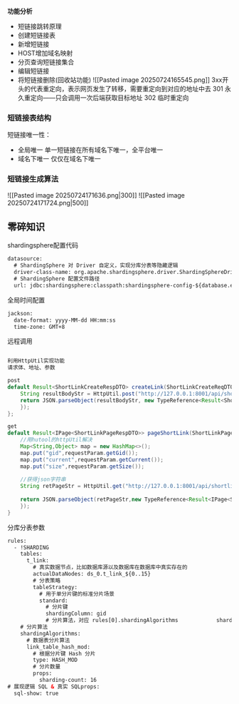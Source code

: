 **功能分析**
- 短链接跳转原理
- 创建短链接表
- 新增短链接
- HOST增加域名映射
- 分页查询短链接集合
- 编辑短链接
- 将短链接删除(回收站功能)
 ![[Pasted image 20250724165545.png]]
 3xx开头的代表重定向，表示网页发生了转移，需要重定向到对应的地址中去
 301 永久重定向——只会调用一次后端获取目标地址
 302 临时重定向 

### **短链接表结构**
短链接唯一性：
- 全局唯一
    单一短链接在所有域名下唯一，全平台唯一
- 域名下唯一
    仅仅在域名下唯一

### 短链接生成算法
![[Pasted image 20250724171636.png|300]]
![[Pasted image 20250724171724.png|500]]

## 零碎知识
shardingsphere配置代码
```XML
datasource:  
  # ShardingSphere 对 Driver 自定义，实现分库分表等隐藏逻辑  
  driver-class-name: org.apache.shardingsphere.driver.ShardingSphereDriver  
  # ShardingSphere 配置文件路径  
  url: jdbc:shardingsphere:classpath:shardingsphere-config-${database.env:dev}.yaml
```

全局时间配置
```xml
jackson:  
  date-format: yyyy-MM-dd HH:mm:ss  
  time-zone: GMT+8
```

远程调用
```java

利用HttpUtil实现功能
请求体、地址、参数

post
default Result<ShortLinkCreateRespDTO> createLink(ShortLinkCreateReqDTO requestParam){  
    String resultBodyStr = HttpUtil.post("http://127.0.0.1:8001/api/shortlink/v1/create", JSON.toJSONString(requestParam));  
    return JSON.parseObject(resultBodyStr, new TypeReference<Result<ShortLinkCreateRespDTO>>() {  
    });  
};

get
default Result<IPage<ShortLinkPageRespDTO>> pageShortLink(ShortLinkPageReqDTO requestParam){  
    //用hutool的httpUtil解决  
    Map<String,Object> map = new HashMap<>();  
    map.put("gid",requestParam.getGid());  
    map.put("current",requestParam.getCurrent());  
    map.put("size",requestParam.getSize());  
  
    //获得json字符串  
    String retPageStr = HttpUtil.get("http://127.0.0.1:8001/api/shortlink/v1/page",map);  
  
    return JSON.parseObject(retPageStr,new TypeReference<Result<IPage<ShortLinkPageRespDTO>>>(){  
    });  
}
```

分库分表参数
```xml
rules:  
  - !SHARDING  
    tables:  
      t_link:  
        # 真实数据节点，比如数据库源以及数据库在数据库中真实存在的  
        actualDataNodes: ds_0.t_link_${0..15}  
        # 分表策略  
        tableStrategy:  
          # 用于单分片键的标准分片场景  
          standard:  
            # 分片键  
            shardingColumn: gid  
            # 分片算法，对应 rules[0].shardingAlgorithms            shardingAlgorithmName: link_table_hash_mod  
    # 分片算法  
    shardingAlgorithms:  
      # 数据表分片算法  
      link_table_hash_mod:  
        # 根据分片键 Hash 分片  
        type: HASH_MOD  
        # 分片数量  
        props:  
          sharding-count: 16  
# 展现逻辑 SQL & 真实 SQLprops:  
  sql-show: true
```